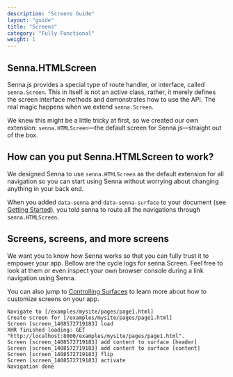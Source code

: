 ```yaml
---
description: "Screens Guide"
layout: "guide"
title: "Screens"
category: "Fully Functional"
weight: 1
---
```


<article id="senna.HTMLScreen">

## Senna.HTMLScreen

Senna.js provides a special type of route handler, or interface, called `senna.Screen`. This in itself is not an active class, rather, it merely defines the screen interface methods and demonstrates how to use the API. The real magic happens when we extend `senna.Screen`.

We knew this might be a little tricky at first, so we created our own extension: `senna.HTMLScreen`—the default screen for Senna.js—straight out of the box.

</article>

<article id="senna.ScreenToWork">

## How can you put Senna.HTMLScreen to work?

We designed Senna to use `senna.HTMLScreen` as the default extension for all navigation so you can start using Senna without worrying about changing anything in your back end.

When you added `data-senna` and `data-senna-surface` to your document (see [Getting Started](/docs/intro/gettingStarted.html)), you told senna to route all the navigations through `senna.HTMLScreen`.

</article>

<article id="moreScreens">

## Screens, screens, and more screens

We want you to know how Senna works so that you can fully trust it to empower your app. Bellow are the cycle logs for senna.Screen. Feel free to look at them or even inspect your own browser console during a link navigation using Senna.

You can also jump to [Controlling Surfaces](/docs/fullyFunctional/controllingSurfaces.html) to learn more about how to customize screens on your app.


```
Navigate to [/examples/mysite/pages/page1.html]
Create screen for [/examples/mysite/pages/page1.html]
Screen [screen_1408572719183] load
XHR finished loading: GET "http://localhost:8000/examples/mysite/pages/page1.html".
Screen [screen_1408572719183] add content to surface [header]
Screen [screen_1408572719183] add content to surface [content]
Screen [screen_1408572719183] flip
Screen [screen_1408572719183] activate
Navigation done
```


</article>

